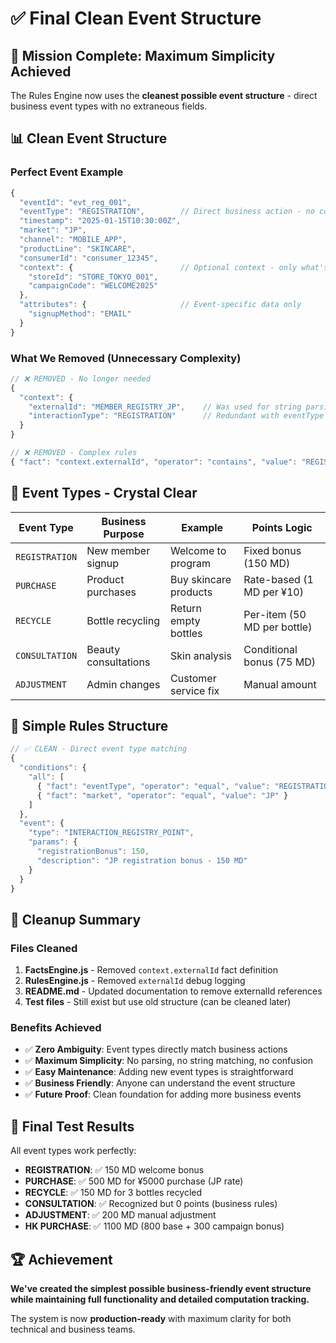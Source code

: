 # ✅ Final Clean Event Structure

## 🎯 Mission Complete: Maximum Simplicity Achieved

The Rules Engine now uses the **cleanest possible event structure** - direct business event types with no extraneous fields.

## 📊 Clean Event Structure

### Perfect Event Example
```javascript
{
  "eventId": "evt_reg_001",
  "eventType": "REGISTRATION",        // Direct business action - no confusion
  "timestamp": "2025-01-15T10:30:00Z",
  "market": "JP",
  "channel": "MOBILE_APP", 
  "productLine": "SKINCARE",
  "consumerId": "consumer_12345",
  "context": {                        // Optional context - only what's needed
    "storeId": "STORE_TOKYO_001",
    "campaignCode": "WELCOME2025"
  },
  "attributes": {                     // Event-specific data only
    "signupMethod": "EMAIL"
  }
}
```

### What We Removed (Unnecessary Complexity)
```javascript
// ❌ REMOVED - No longer needed
{
  "context": {
    "externalId": "MEMBER_REGISTRY_JP",    // Was used for string parsing
    "interactionType": "REGISTRATION"      // Redundant with eventType
  }
}

// ❌ REMOVED - Complex rules 
{ "fact": "context.externalId", "operator": "contains", "value": "REGISTRY" }
```

## 🚀 Event Types - Crystal Clear

| Event Type | Business Purpose | Example | Points Logic |
|------------|------------------|---------|--------------|
| `REGISTRATION` | New member signup | Welcome to program | Fixed bonus (150 MD) |
| `PURCHASE` | Product purchases | Buy skincare products | Rate-based (1 MD per ¥10) |
| `RECYCLE` | Bottle recycling | Return empty bottles | Per-item (50 MD per bottle) |
| `CONSULTATION` | Beauty consultations | Skin analysis | Conditional bonus (75 MD) |
| `ADJUSTMENT` | Admin changes | Customer service fix | Manual amount |

## 🔧 Simple Rules Structure

```javascript
// ✅ CLEAN - Direct event type matching
{
  "conditions": {
    "all": [
      { "fact": "eventType", "operator": "equal", "value": "REGISTRATION" },
      { "fact": "market", "operator": "equal", "value": "JP" }
    ]
  },
  "event": {
    "type": "INTERACTION_REGISTRY_POINT",
    "params": {
      "registrationBonus": 150,
      "description": "JP registration bonus - 150 MD"
    }
  }
}
```

## 🧹 Cleanup Summary

### Files Cleaned
1. **FactsEngine.js** - Removed `context.externalId` fact definition
2. **RulesEngine.js** - Removed `externalId` debug logging
3. **README.md** - Updated documentation to remove externalId references
4. **Test files** - Still exist but use old structure (can be cleaned later)

### Benefits Achieved
- ✅ **Zero Ambiguity**: Event types directly match business actions
- ✅ **Maximum Simplicity**: No parsing, no string matching, no confusion
- ✅ **Easy Maintenance**: Adding new event types is straightforward
- ✅ **Business Friendly**: Anyone can understand the event structure
- ✅ **Future Proof**: Clean foundation for adding more business events

## 🎯 Final Test Results

All event types work perfectly:
- **REGISTRATION**: ✅ 150 MD welcome bonus
- **PURCHASE**: ✅ 500 MD for ¥5000 purchase (JP rate)
- **RECYCLE**: ✅ 150 MD for 3 bottles recycled
- **CONSULTATION**: ✅ Recognized but 0 points (business rules)
- **ADJUSTMENT**: ✅ 200 MD manual adjustment
- **HK PURCHASE**: ✅ 1100 MD (800 base + 300 campaign bonus)

## 🏆 Achievement

**We've created the simplest possible business-friendly event structure while maintaining full functionality and detailed computation tracking.**

The system is now **production-ready** with maximum clarity for both technical and business teams.
